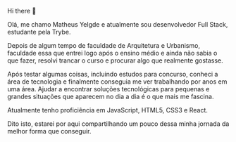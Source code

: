 Hi there 👋

Olá, me chamo Matheus Yelgde e atualmente sou desenvolvedor Full Stack, estudante pela Trybe. 

Depois de algum tempo de faculdade de Arquitetura e Urbanismo, faculdade essa que entrei logo após o ensino médio e ainda não sabia o que fazer, resolvi trancar o curso e procurar algo que realmente gostasse. 
 
Após testar algumas coisas, incluindo estudos para concurso, conheci a área de tecnologia e finalmente conseguia me ver trabalhando por anos em uma área. Ajudar a encontrar soluções tecnológicas para pequenas e grandes situações que aparecem no dia a dia é o que mais me fascina.

Atualmente tenho proficiência em JavaScript, HTML5, CSS3 e React.

Dito isto, estarei por aqui compartilhando um pouco dessa minha jornada da melhor forma que conseguir.
